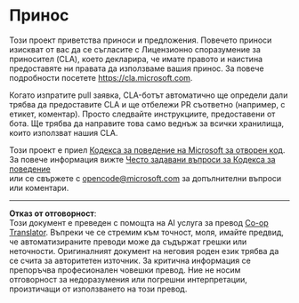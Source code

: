 <!--
CO_OP_TRANSLATOR_METADATA:
{
  "original_hash": "61aff2b3273d4ab66709493b43f91ca1",
  "translation_date": "2025-08-26T14:27:10+00:00",
  "source_file": "CONTRIBUTING.md",
  "language_code": "bg"
}
-->
# Принос

Този проект приветства приноси и предложения. Повечето приноси изискват от вас да се съгласите с Лицензионно споразумение за приносител (CLA), което декларира, че имате правото и наистина предоставяте ни правата да използваме вашия принос. За повече подробности посетете https://cla.microsoft.com.

Когато изпратите pull заявка, CLA-ботът автоматично ще определи дали трябва да предоставите CLA и ще отбележи PR съответно (например, с етикет, коментар). Просто следвайте инструкциите, предоставени от бота. Ще трябва да направите това само веднъж за всички хранилища, които използват нашия CLA.

Този проект е приел [Кодекса за поведение на Microsoft за отворен код](https://opensource.microsoft.com/codeofconduct/).  
За повече информация вижте [Често задавани въпроси за Кодекса за поведение](https://opensource.microsoft.com/codeofconduct/faq/)  
или се свържете с [opencode@microsoft.com](mailto:opencode@microsoft.com) за допълнителни въпроси или коментари.

---

**Отказ от отговорност**:  
Този документ е преведен с помощта на AI услуга за превод [Co-op Translator](https://github.com/Azure/co-op-translator). Въпреки че се стремим към точност, моля, имайте предвид, че автоматизираните преводи може да съдържат грешки или неточности. Оригиналният документ на неговия роден език трябва да се счита за авторитетен източник. За критична информация се препоръчва професионален човешки превод. Ние не носим отговорност за недоразумения или погрешни интерпретации, произтичащи от използването на този превод.